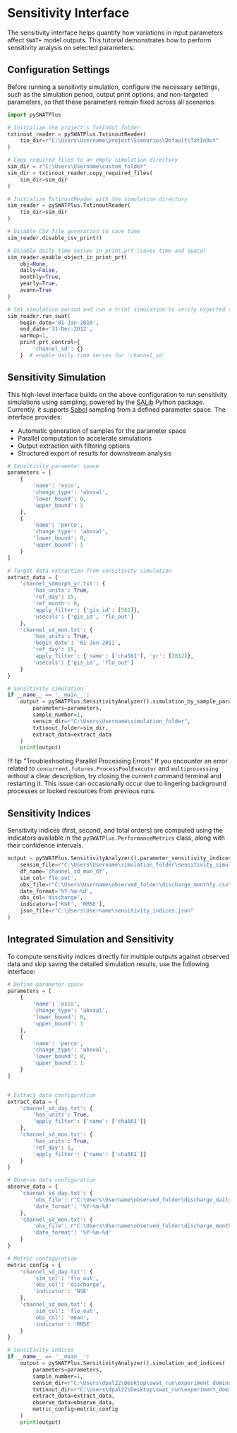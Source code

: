 # Sensitivity Interface

The sensitivity interface helps quantify how variations in input parameters affect `SWAT+` model outputs. This tutorial demonstrates how to perform sensitivity analysis on selected parameters.  


## Configuration Settings

Before running a sensitivity simulation, configure the necessary settings, such as the simulation period, output print options, and non-targeted parameters,
so that these parameters remain fixed across all scenarios.


```python
import pySWATPlus

# Initialize the project's TxtInOut folder
txtinout_reader = pySWATPlus.TxtinoutReader(
    tio_dir=r"C:\Users\Username\project\Scenarios\Default\TxtInOut"
)

# Copy required files to an empty simulation directory
sim_dir = r"C:\Users\Username\custom_folder" 
sim_dir = txtinout_reader.copy_required_files(
    sim_dir=sim_dir
)

# Initialize TxtinoutReader with the simulation directory
sim_reader = pySWATPlus.TxtinoutReader(
    tio_dir=sim_dir
)

# Disable CSV file generation to save time
sim_reader.disable_csv_print()

# Disable daily time series in print.prt (saves time and space)
sim_reader.enable_object_in_print_prt(
    obj=None,
    daily=False,
    monthly=True,
    yearly=True,
    avann=True
)

# Set simulation period and run a trial simulation to verify expected time series outputs
sim_reader.run_swat(
    begin_date='01-Jan-2010',
    end_date='31-Dec-2012',
    warmup=1,
    print_prt_control={
        'channel_sd': {}
    }  # enable daily time series for 'channel_sd'
```

## Sensitivity Simulation

This high-level interface builds on the above configuration to run sensitivity simulations using sampling, powered by the [SALib](https://github.com/SALib/SALib) Python package.  
Currently, it supports [Sobol](https://doi.org/10.1016/S0378-4754(00)00270-6) sampling from a defined parameter space. The interface provides:

- Automatic generation of samples for the parameter space  
- Parallel computation to accelerate simulations  
- Output extraction with filtering options  
- Structured export of results for downstream analysis


```python
# Sensitivity parameter space
parameters = [
    {
        'name': 'esco',
        'change_type': 'absval',
        'lower_bound': 0,
        'upper_bound': 1
    },
    {
        'name': 'perco',
        'change_type': 'absval',
        'lower_bound': 0,
        'upper_bound': 1
    }
]

# Target data extraction from sensitivity simulation
extract_data = {
    'channel_sdmorph_yr.txt': {
        'has_units': True,
        'ref_day': 15,
        'ref_month': 6,
        'apply_filter': {'gis_id': [561]},
        'usecols': ['gis_id', 'flo_out']
    },
    'channel_sd_mon.txt': {
        'has_units': True,
        'begin_date': '01-Jun-2011',
        'ref_day': 15,
        'apply_filter': {'name': ['cha561'], 'yr': [2012]},
        'usecols': ['gis_id', 'flo_out']
    }
}

# Sensitivity simulation
if __name__ == '__main__':
    output = pySWATPlus.SensitivityAnalyzer().simulation_by_sample_parameters(
        parameters=parameters,
        sample_number=1,
        sensim_dir=r"C:\Users\Username\simulation_folder",
        txtinout_folder=sim_dir,
        extract_data=extract_data
    )
    print(output)
```


!!! tip "Troubleshooting Parallel Processing Errors"
    If you encounter an error related to `concurrent.futures.ProcessPoolExecutor` and  `multiprocessing` without a clear description,
    try closing the current command terminal and restarting it. This issue can occasionally occur due to lingering background processes
    or locked resources from previous runs.

## Sensitivity Indices

Sensitivity indices (first, second, and total orders) are computed using the indicators available in the `pySWATPlus.PerformanceMetrics` class, along with their confidence intervals.


```python
output = pySWATPlus.SensitivityAnalyzer().parameter_sensitivity_indices(
    sensim_file=r"C:\Users\Username\simulation_folder\sensitivity_simulation.json",
    df_name='channel_sd_mon_df',
    sim_col='flo_out',
    obs_file=r"C:\Users\Username\observed_folder\discharge_monthly.csv",
    date_format='%Y-%m-%d',
    obs_col='discharge',
    indicators=['KGE', 'RMSE'],
    json_file=r"C:\Users\Username\sensitivity_indices.json"
)
```


## Integrated Simulation and Sensitivity

To compute sensitivity indices directly for multiple outputs against observed data and skip saving the detailed simulation results, use the following interface:


```python
# Define parameter space
parameters = [
    {
        'name': 'esco',
        'change_type': 'absval',
        'lower_bound': 0,
        'upper_bound': 1
    },
    {
        'name': 'perco',
        'change_type': 'absval',
        'lower_bound': 0,
        'upper_bound': 1
    }
]


# Extract data configuration
extract_data = {
    'channel_sd_day.txt': {
        'has_units': True,
        'apply_filter': {'name': ['cha561']}
    },
    'channel_sd_mon.txt': {
        'has_units': True,
        'ref_day': 1,
        'apply_filter': {'name': ['cha561']}
    }
}

# Observe data configuration
observe_data = {
    'channel_sd_day.txt': {
        'obs_file': r"C:\Users\Username\observed_folder\discharge_daily.csv",
        'date_format': '%Y-%m-%d'
    },
    'channel_sd_mon.txt': {
        'obs_file': r"C:\Users\Username\observed_folder\discharge_monthly.csv",
        'date_format': '%Y-%m-%d'
    }
}

# Metric configuration
metric_config = {
    'channel_sd_day.txt': {
        'sim_col': 'flo_out',
        'obs_col': 'discharge',
        'indicator': 'NSE'
    },
    'channel_sd_mon.txt': {
        'sim_col': 'flo_out',
        'obs_col': 'mean',
        'indicator': 'RMSE'
    }
}

# Sensitivity indices
if __name__ == '__main__':
    output = pySWATPlus.SensitivityAnalyzer().simulation_and_indices(
        parameters=parameters,
        sample_number=1,
        sensim_dir=r"C:\Users\dpal22\Desktop\swat_run\experiment_dominant_hru\empty_dir",
        txtinout_dir=r"C:\Users\dpal22\Desktop\swat_run\experiment_dominant_hru\txtinout_copy",
        extract_data=extract_data,
        observe_data=observe_data,
        metric_config=metric_config
    )
    print(output)
```